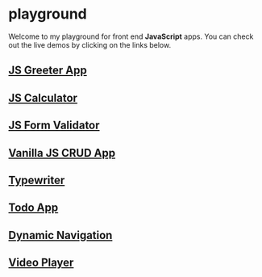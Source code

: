 # playground

Welcome to my playground for front end **JavaScript** apps.
You can check out the live demos by clicking on the links below.

## [JS Greeter App](https://devlana.github.io/playground/js-greeter-app/)

## [JS Calculator](https://devlana.github.io/playground/js-calculator/)

## [JS Form Validator](https://devlana.github.io/playground/js-form-validator/)

## [Vanilla JS CRUD App](https://devlana.github.io/playground/vanilla-js-crud-app/)

## [Typewriter](https://devlana.github.io/playground/typewriter/)

## [Todo App](https://devlana.github.io/playground/todo-app/)

## [Dynamic Navigation](https://devlana.github.io/playground/dynamic-navigation/)

## [Video Player](https://devlana.github.io/playground/video-player/)
